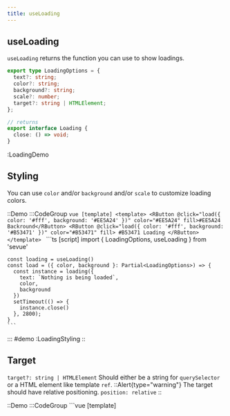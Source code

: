 ```yaml
---
title: useLoading
---
```


## useLoading

`useLoading` returns the function you can use to show loadings.

```ts
export type LoadingOptions = {
  text?: string;
  color?: string;
  background?: string;
  scale?: number;
  target?: string | HTMLElement;
};

// returns
export interface Loading {
  close: () => void;
}
```

:LoadingDemo


## Styling

You can use `color` and/or `background` and/or `scale` to customize loading colors.

::Demo
  :::CodeGroup
    ```vue [template]
    <template>
      <RButton @click="load({ color: '#fff', background: '#EE5A24' })" color="#EE5A24" fill>#EE5A24 Backround</RButton>
      <RButton @click="load({ color: '#fff', background: '#B53471' })" color="#B53471" fill>
        #B53471 Loading
      </RButton>
    </template>
    ```
    ```ts [script]
    import { LoadingOptions, useLoading } from 'sevue'

    const loading = useLoading()
    const load = ({ color, background }: Partial<LoadingOptions>) => {
      const instance = loading({
        text: `Nothing is being loaded`,
        color,
        background
      })
      setTimeout(() => {
        instance.close()
      }, 2800);
    }
    ```
  :::
#demo
  :LoadingStyling
::

## Target
`target?: string | HTMLElement`
Should either be a string for `querySelector` or a HTML element like template `ref`.
::Alert{type="warning"}
The target should have relative positioning. `position: relative`
::

::Demo
  :::CodeGroup
    ```vue [template]
    <template>
      <RButton @click="load()">Show Full Screen Loading</RButton>
      <RButton @click="load(loadingTarget)">Show Loading On Target</RButton>

      <div class="target" ref="loadingTarget">
        Loading Target
      </div>
    </template>
    ```
    ```ts [script]
    import { useLoading } from 'sevue'

    const loading = useLoading()
    const loadingTarget = ref<HTMLElement | undefined>()

    const load = (target?: HTMLElement) => {
      const instance = loading({
        text: `Nothing is being loaded`,
        target,
      })
      setTimeout(() => {
        instance.close()
      }, 2800);
    }    
    ```
    ```scss [style]
    .target {
      // You need to set relative position on target
      position: relative;
    }
    ```
  :::
#demo
  :LoadingTarget
::